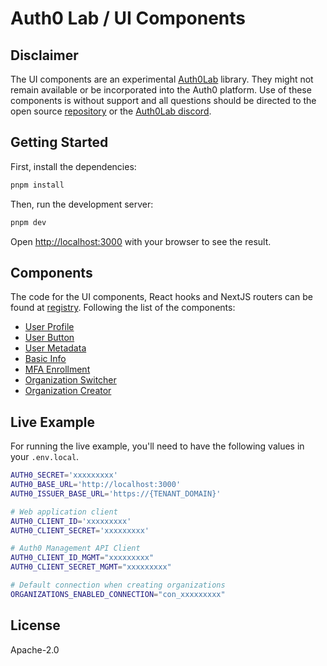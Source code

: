 # Auth0 Lab / UI Components

## Disclaimer

The UI components are an experimental [Auth0Lab](https://lab.auth0.com) library. They might not remain available or be incorporated into the Auth0 platform. Use of these components is without support and all questions should be directed to the open source [repository](https://github.com/auth0-lab/a0-components) or the [Auth0Lab discord](https://discord.gg/QGHxwDsbQQ).

## Getting Started

First, install the dependencies:

```bash
pnpm install
```

Then, run the development server:

```bash
pnpm dev
```

Open [http://localhost:3000](http://localhost:3000) with your browser to see the result.

## Components

The code for the UI components, React hooks and NextJS routers can be found at [registry](https://github.com/auth0-lab/a0-components/tree/main/registry). Following the list of the components:

- [User Profile](https://github.com/auth0-lab/a0-components/blob/main/registry/components/user-profile.tsx)
- [User Button](https://github.com/auth0-lab/a0-components/blob/main/registry/components/user-button.tsx)
- [User Metadata](https://github.com/auth0-lab/a0-components/blob/main/registry/components/user-metadata.tsx)
- [Basic Info](https://github.com/auth0-lab/a0-components/blob/main/registry/components/basic-info-form.tsx)
- [MFA Enrollment](https://github.com/auth0-lab/a0-components/blob/main/registry/components/mfa-enrollment.tsx)
- [Organization Switcher](https://github.com/auth0-lab/a0-components/blob/main/registry/components/organization-switcher.tsx)
- [Organization Creator](https://github.com/auth0-lab/a0-components/blob/main/registry/components/organization-create.tsx)

## Live Example

For running the live example, you'll need to have the following values in your `.env.local`.

```bash
AUTH0_SECRET='xxxxxxxxx'
AUTH0_BASE_URL='http://localhost:3000'
AUTH0_ISSUER_BASE_URL='https://{TENANT_DOMAIN}'

# Web application client
AUTH0_CLIENT_ID='xxxxxxxxx'
AUTH0_CLIENT_SECRET='xxxxxxxxx'

# Auth0 Management API Client
AUTH0_CLIENT_ID_MGMT="xxxxxxxxx"
AUTH0_CLIENT_SECRET_MGMT="xxxxxxxxx"

# Default connection when creating organizations
ORGANIZATIONS_ENABLED_CONNECTION="con_xxxxxxxxx"
```

## License

Apache-2.0
